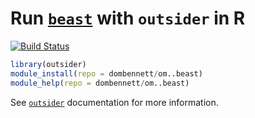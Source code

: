# Run [`beast`](https://beast.community/) with `outsider` in R
[![Build Status](https://travis-ci.org/dombennett/om..beast.svg?branch=master)](https://travis-ci.org/dombennett/om..beast)


```r
library(outsider)
module_install(repo = dombennett/om..beast)
module_help(repo = dombennett/om..beast)
```

See [`outsider`](https://github.com/AntonelliLab/outsider) documentation for more information.
